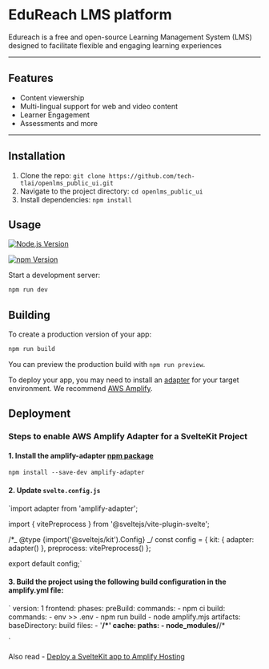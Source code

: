 
# EduReach LMS platform

Edureach is a free and open-source Learning Management System (LMS) designed to facilitate flexible and engaging learning experiences

---

## Features

- Content viewership
- Multi-lingual support for web and video content
- Learner Engagement
- Assessments and more

---

## Installation

1. Clone the repo: `git clone https://github.com/tech-tlai/openlms_public_ui.git`
2. Navigate to the project directory: `cd openlms_public_ui`
3. Install dependencies: `npm install`

## Usage

[![Node.js Version](https://img.shields.io/badge/node.js-%3E%3D20.5.0-blue)](https://nodejs.org/en/)

[![npm Version](https://img.shields.io/badge/npm-%3E%3D10.7.0-green)](https://www.npmjs.com/)

Start a development server:

```bash
npm run dev

```

## Building

To create a production version of your app:

```bash
npm run build
```

You can preview the production build with `npm run preview`.

To deploy your app, you may need to install an [adapter](https://kit.svelte.dev/docs/adapters) for your target environment. We recommend [AWS Amplify](https://aws.amazon.com/amplify/).

## Deployment

### Steps to enable AWS Amplify Adapter for a SvelteKit Project

#### 1. Install the amplify-adapter [npm package](https://www.npmjs.com/package/amplify-adapter)

`npm install --save-dev amplify-adapter`

#### 2. Update `svelte.config.js`

`import adapter from 'amplify-adapter';

import { vitePreprocess } from '@sveltejs/vite-plugin-svelte';

/\*_ @type {import('@sveltejs/kit').Config} _/
const config = {
kit: {
adapter: adapter()
},
preprocess: vitePreprocess()
};

export default config;`

#### 3. Build the project using the following build configuration in the amplify.yml file:

`
version: 1
frontend:
phases:
preBuild:
commands: - npm ci
build:
commands: - env >> .env - npm run build - node amplify.mjs
artifacts:
baseDirectory: build
files: - '**/\*'
cache:
paths: - node_modules/**/\*

`

Also read - [Deploy a SvelteKit app to Amplify Hosting](https://docs.aws.amazon.com/amplify/latest/userguide/get-started-sveltekit.html)


